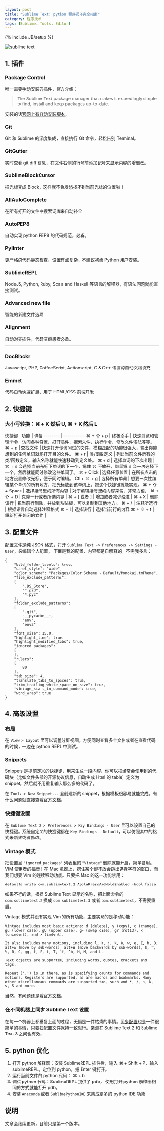 ```yaml
---
layout: post
title: "Sublime Text: python 程序员不完全指南"
category: 程序技术
tags: [Sublime, Tools, Editor]
---
```

{% include JB/setup %}

![sublime text](https://github.com/cizixs/cizixs.github.io/blob/master/images/sublime_text.png)


## 1. 插件

### Package Control
唯一需要手动安装的插件，官方介绍：

> The Sublime Text package manager that makes it exceedingly simple to find, install and keep packages up-to-date.

安装的话[官网上有自动安装脚本](https://sublime.wbond.net/installation)。


### Git
Git 和 Sublime 的深度集成，直接执行 Git 命令，轻松告别 Terminal。

### GitGutter
实时查看 git diff 信息，在文件右侧的行号前添加记号来显示内容的增删改。

###  SublimeBlockCursor
把光标变成 Block，这样就不会发愁找不到当前光标的位置啦！

### AllAutoComplete
在所有打开的文件中搜索词库来自动补全

### AutoPEP8
自动实现 python PEP8 的代码规范，必备。

### Pylinter
更严格的代码静态检查，设置有点复杂，不建议初级 Python 用户安装。

### SublimeREPL

NodeJS, Python, Ruby, Scala and Haskell 等语言的解释器，有语法问题就能直接测试。

### Advanced new file
智能的新建文件选项

### Alignment
自动对齐插件，代码洁癖患者必备。

---------

### DocBlockr
Javascript, PHP, CoffeeScript, Actionscript, C & C++ 语言的自动文档填充

### Emmet
代码自动快速扩展，用于 HTML/CSS 前端开发

## 2. 快捷键


### 大小写转换：⌘ + K 然后 U, ⌘ + K 然后 L



快捷键             |           功能              |   详情
--------        |   -----------
⌘ + ⇧ + p       | 终极杀手      |   快速浏览和管理命令：访问各种设置，打开插件，搜索文件，执行命令，修改文件语法等等。
⌘ + p           | 查找文件  |   快速打开你访问过的文件，模糊匹配的功能很强大，输出你能想到的任何单词就能打开目的文件。
⌘ + r           | 类/函数定义    | 列出当前文件所有的类/函数定义，输入名称就能快速移动到定义处。
⌘ + d           | 选择单词的下次出现     | ⌘ + d 会选择当前光标下单词的下一个，摁住 ⌘ 不放开，继续摁 d 会一次选择下一个，然后就能同时修改这些单词了。
⌘ + Click       | 选择任意位置    |   在所有点击的地方设置修改光标，便于同时编辑。
Ctl + ⌘ + g     |   选择所有单词  |   想要一次性编辑某个单词的所有地方，把光标放到该单词上，摁这个快捷键就能实现。
⌘ + ⇧ + Space   | 选择括号里的所有内容 | 对于编辑括号里的内容来说，非常方便。
⌘ + ⇧ + D       | 克隆一行或者所选内容 |
⌘ + \[ 或者 \]  | 增加或者减少缩进        |
⌘ + X           | 删除该行          | 把当前行删除，并放到粘贴板，可以复制到其他地方。
⌘ + /           | 注释所选行         | 根据语言自动选择注释格式
⌘ + l           | 选择该行          | 选择当前行的内容
⌘ + ⇧ + t       | 重新打开关闭的文件 |


## 3. 配置文件

配置文件是纯 JSON 格式，打开 `Sublime Text -> Preferences -> Settings - User`，来编辑个人配置， 下面是我的配置，内容都是自解释的，不需我多言：

    {
        "bold_folder_labels": true,
        "caret_style": "wide",
        "color_scheme": "Packages/Color Scheme - Default/Monokai.tmTheme",
        "file_exclude_patterns":
        [
            ".DS_Store",
            "*.pid",
            "*.pyc"
        ],
        "folder_exclude_patterns":
        [
            ".git",
            "__pycache__",
            "env",
            "env3"
        ],
        "font_size": 15.0,
        "highlight_line": true,
        "highlight_modified_tabs": true,
        "ignored_packages":
        [
        ],
        "rulers":
        [
            80
        ],
        "tab_size": 4,
        "translate_tabs_to_spaces": true,
        "trim_trailing_white_space_on_save": true,
        "vintage_start_in_command_mode": true,
        "word_wrap": true
    }


## 4. 高级设置

### 布局
在 `View > Layout` 里可以调整分屏视图，方便同时查看多个文件或者在查看代码的时候，一边在 python REPL 中测试。

### Snippets
Snippets 是提前定义的快捷键，用来生成一段内容。你可以把经常会使用到的代码块（比如文件头部的开源协议信息，自动生成 Html 的 table）定义为 snippet，然后就不用重复输入那么多的代码了。

在 `Tools > New Snippet...` 里创建新的 snippet，根据模板很容易就能完成。有什么问题就直接查看[官方文档](http://sublimetext.info/docs/en/extensibility/snippets.html)。

### 快捷键设置

在 `Sublime Text 2 > Preferences > Key Bindings - User` 里可以设置自己的快捷键。系统自定义的快捷键都在 `Key Bindings - Default`，可以仿照其中的格式来新建或者修改。

### Vintage 模式
把设置里 `"ignored_packages"` 列表里的 `"Vintage"` 删除就能开启，简单易用。VIM 使用者的福音！在 Mac 机器上，摁住某个键不放会跳出选择字符的窗口，而我们想要 Vim 的连续移动功能。只要把 Mac 的这一功能禁用：

    defaults write com.sublimetext.2 ApplePressAndHoldEnabled -bool false

如果不行的话，根据 Sublime Text 显示的名称，把上面命令的 `com.sublimetext.2` 换成 `com.sublimetext.3` 或者 `com.sublimetext`，不需要重启。

Vintage 模式并没有实现 Vim 的所有功能，主要实现的是移动功能：

    Vintage includes most basic actions: d (delete), y (copy), c (change), gu (lower case), gU (upper case), g~ (swap case), g? (rot13), < (unindent), and > (indent).

    It also includes many motions, including l, h, j, k, W, w, e, E, b, B, alt+w (move by sub-words), alt+W (move backwards by sub-words), $, ^, %, 0, G, gg, f, F, t, T, ^f, ^b, H, M, and L.

    Text objects are supported, including words, quotes, brackets and tags.

    Repeat ('.') is in there, as is specifying counts for commands and motions. Registers are supported, as are macros and bookmarks. Many other miscellaneous commands are supported too, such and *, /, n, N, s, S and more.

当然，有问题还是看[官方文档](http://www.sublimetext.com/docs/3/vintage.html)。

### 在不同机器上同步 Sublime Text 设置
在每一个机器上都重复上面的过程，无疑是一件枯燥的事情。[同步配置](https://sublime.wbond.net/docs/syncing)也是一件很简单的事情，只要把配置文件保持一致就行。亲测在 Sublime Text 2 和 Sublime Text 3 之间也有效。

## 5. python 优化

1. 打开 python 解释器：安装 SublimeREPL 插件后，输入 ⌘ + Shift + P，输入 sublimeREPL，定位到 python，摁 Enter 键打开。
2. 运行当前文件的 python 代码： ⌘ + b
4. 调试 python 代码：SublimeREPL 提供了 pdb， 使用打开 python 解释器相同的方式就能打开 pdb。
5. 安装 `Anaconda` 或者 `SublimePythonIDE` 来集成更多的 python IDE 功能



## 说明
文章会继续更新，目前只是第一个版本。

